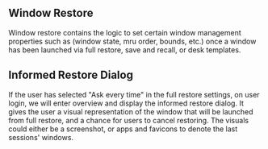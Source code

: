 ## Window Restore

Window restore contains the logic to set certain window management properties
such as (window state, mru order, bounds, etc.) once a window has been launched
via full restore, save and recall, or desk templates.

## Informed Restore Dialog

If the user has selected "Ask every time" in the full restore settings, on user
login, we will enter overview and display the informed restore dialog. It gives
the user a visual representation of the window that will be launched from full
restore, and a chance for users to cancel restoring. The visuals could either be
a screenshot, or apps and favicons to denote the last sessions' windows.
